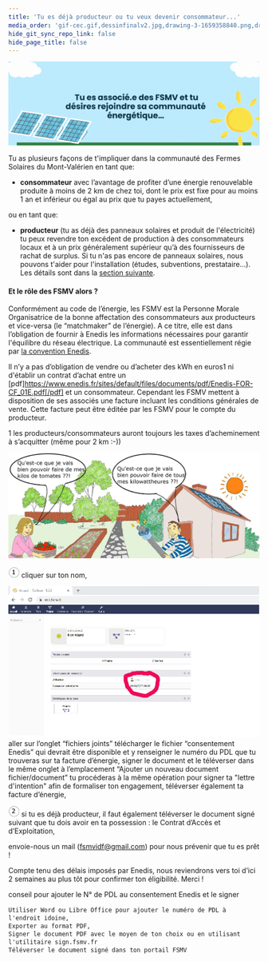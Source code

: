 ```yaml
---
title: 'Tu es déjà producteur ou tu veux devenir consommateur...'
media_order: 'gif-cec.gif,dessinfinalv2.jpg,drawing-3-1659358840.png,drawing-3-1659098743.png,drawing-3-1659098800.png,drawing-3-1659098662.png'
hide_git_sync_repo_link: false
hide_page_title: false
---
```


![gif-cec](gif-cec.gif "Rejoindre la communauté énergétique...")

Tu as plusieurs façons de t'impliquer dans la communauté des Fermes Solaires du Mont-Valérien en tant que:
* **consommateur** avec l’avantage de profiter d’une énergie renouvelable produite à moins de 2 km de chez toi, dont le prix est fixe pour au moins 1 an et inférieur ou égal au prix que tu payes actuellement,

ou en tant que:
* **producteur** (tu as déjà des panneaux solaires et produit de l'électricité) tu peux revendre ton excédent de production à des consommateurs locaux et à un prix généralement supérieur qu’à des fournisseurs de rachat de surplus.
    Si tu n'as pas encore de panneaux solaires, nous pouvons t'aider pour l'installation (études, subventions, prestataire...). Les détails sont dans la [section suivante](https://cloud.fsmv.fr/faq/section-three/subsection-three).

#### Et le rôle des FSMV alors ?
Conformément au code de l’énergie, les FSMV est la Personne Morale Organisatrice de la bonne affectation des consommateurs aux producteurs et vice-versa (le “matchmaker” de l’énergie). A ce titre, elle est dans l’obligation de fournir à Enedis les informations nécessaires pour garantir l'équilibre du réseau électrique. La communauté est essentiellement régie par [la convention Enedis](https://www.enedis.fr/sites/default/files/documents/pdf/Enedis-FOR-CF_01E.pdf).

Il n’y a pas d’obligation de vendre ou d’acheter des kWh en euros1 ni d'établir un contrat d’achat entre un [pdf]https://www.enedis.fr/sites/default/files/documents/pdf/Enedis-FOR-CF_01E.pdf[/pdf] et un consommateur. Cependant les FSMV mettent à disposition de ses associés une facture incluant les conditions générales de vente. Cette facture peut être éditée par les FSMV pour le compte du producteur.

1 les producteurs/consommateurs auront toujours les taxes d’acheminement à s’acquitter (même pour 2 km :-))

![dessinfinalv2](dessinfinalv2.jpg "dessinfinalv2")
       
       
  ![drawing-3-1659098662](drawing-3-1659098662.png "drawing-3-1659098662") cliquer sur ton nom,
   
   ![drawing-3-1659358840](drawing-3-1659358840.png "drawing-3-1659358840")
       aller sur l’onglet “fichiers joints”
        télécharger le fichier “consentement Enedis” qui devrait être disponible et y renseigner le numéro du PDL que tu trouveras sur ta facture d’énergie, signer le document et le téléverser dans le même onglet à l’emplacement “Ajouter un nouveau document fichier/document”
        tu procéderas à la même opération pour signer ta "lettre d'intention" afin de formaliser ton engagement,
        téléverser également ta facture d’énergie,

![drawing-3-1659098743](drawing-3-1659098743.png "drawing-3-1659098743") si tu es déjà producteur, il faut également téléverser le document signé suivant que tu dois avoir en ta possession :
            le Contrat d’Accès et d’Exploitation,

envoie-nous un mail (fsmvidf@gmail.com) pour nous prévenir que tu es prêt !

Compte tenu des délais imposés par Enedis, nous reviendrons vers toi d’ici 2 semaines au plus tôt pour confirmer ton éligibilité. Merci !


conseil pour ajouter le N° de PDL au consentement Enedis et le signer

    Utiliser Word ou Libre Office pour ajouter le numéro de PDL à l'endroit idoine,
    Exporter au format PDF,
    Signer le document PDF avec le moyen de ton choix ou en utilisant l'utilitaire sign.fsmv.fr
    Téléverser le document signé dans ton portail FSMV


